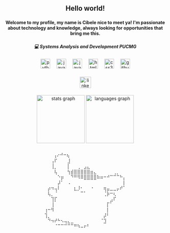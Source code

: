 <h2 align="center">Hello world!</h2>

###

<h4 align="center">Welcome to my profile, my name is Cibele nice to meet ya! I'm passionate about technology and knowledge, always looking for opportunities that bring me this.</h4>

###

<h5 align="center">💻 Systems Analysis and Development PUCMG<br>

###

<div align="center">
  <img src="https://cdn.jsdelivr.net/gh/devicons/devicon/icons/python/python-original.svg" height="30" alt="python logo"  />
  <img width="12" />
  <img src="https://cdn.jsdelivr.net/gh/devicons/devicon/icons/java/java-original.svg" height="30" alt="java logo"  />
  <img width="12" />
  <img src="https://cdn.jsdelivr.net/gh/devicons/devicon/icons/javascript/javascript-original.svg" height="30" alt="javascript logo"  />
  <img width="12" />
  <img src="https://cdn.jsdelivr.net/gh/devicons/devicon/icons/html5/html5-original.svg" height="30" alt="html5 logo"  />
  <img width="12" />
  <img src="https://cdn.jsdelivr.net/gh/devicons/devicon/icons/css3/css3-original.svg" height="30" alt="css3 logo"  />
  <img width="12" />
  <img src="https://cdn.jsdelivr.net/gh/devicons/devicon/icons/github/github-original.svg" height="30" alt="github logo"  />
</div>

###

<div align="center">
  <a href="https://www.linkedin.com/in/cibelelira/" target="_blank">
    <img src="https://img.shields.io/static/v1?message=LinkedIn&logo=linkedin&label=&color=0077B5&logoColor=white&labelColor=&style=for-the-badge" height="35" alt="linkedin logo"  />
  </a>
</div>

###

<div align="center">
  <img src="https://github-readme-stats.vercel.app/api?username=cibelelira&hide_title=false&hide_rank=false&show_icons=true&include_all_commits=true&count_private=true&disable_animations=false&theme=dracula&locale=en&hide_border=false" height="150" alt="stats graph"  />
  <img src="https://github-readme-stats.vercel.app/api/top-langs?username=cibelelira&locale=en&hide_title=false&layout=compact&card_width=320&langs_count=5&theme=dracula&hide_border=false" height="150" alt="languages graph"  />
</div>

###

<p align="center">‎‎‎‎‎‎‎‎ㅤ‎‎‎‎‎‎‎‎ㅤ‎‎‎‎‎‎‎‎⢠⠔⠚⠒⢦⠀⠀⠀⠀⠀⠀⠀⠀⠀⠀⠀⠀⠀⠀⠀⠀⠀<br>⠀⠀⢠⠏⠀⠀⠀⣸⠀⠀⠀⠀⠀⠀⠀⠀⠀⠀⠀⠀⠀⠀⠀⠀⠀<br>⠀⠀⢸⡀⠀⠀⠀⡇⠀⠀⢀⠀⣠⣄⠀⠀⠀⠀⠀⠀⠀⠀⠀⠀⠀<br>⠀⠀⠀⢧⠀⠀⠀⢳⣾⣿⣿⣿⣿⣿⣶⣄⠀⠀⠀⠀⠀⢀⡀⠀⠀<br>⠀⠀⠀⠀⠑⡶⠀⠀⠙⠛⠻⠿⣿⣿⣿⣿⠷⠶⠒⠚⠉⠉⠉⠓⡄<br>⠀⠀⠀⠀⡼⠁⠀⠠⠀⠀⠀⠀⠀⠀⠀⠀⠀⠀⠀⠀⠀⠀⠀⠀⡇<br>⠀⡴⠲⢤⠇⠀⠀⠀⠀⣆⡸⠂⠀⠀⠐⠀⠀⠀⢶⣤⣀⣀⡤⠞⠁<br>⠀⢧⡀⠈⠀⠀⠀⠀⠀⠀⠀⠉⠁⠀⠀⠀⠀⠀⢈⡷⠒⢆⠀⠀⠀<br>⠀⠀⢹⡏⠀⠀⠀⠀⠀⠀⠀⠀⠀⠀⠀⠀⠀⠀⠀⠀⣠⠏⠀⠀⠀<br>⠀⠀⢸⠀⠀⠀⠀⠀⠀⠀⠀⠀⠀⠀⠀⠀⠀⠀⠀⡏⠁⠀⠀⠀⠀<br>⢰⠒⠻⠀⠀⠀⠀⠀⠀⠀⠀⠀⠀⠀⠀⠀⠀⠀⠀⡇⠀⠀⠀⠀⠀<br>⢹⡀⠀⠀⠀⠀⠀⠀⠀⠀⠀⠀⠀⠀⠀⠀⠀⠀⡼⠃⠀⠀⠀⠀⠀<br>⠀⠙⠲⠞⠓⠢⢤⣄⣀⠀⠀⠀⠀⠀⠀⠀⠀⠈⣹⠀⠀⠀⠀⠀⠀<br>⠀⠀⠀⠀⠀⠀⠀⠀⠈⠉⠉⠉⠉⠉⠛⠳⠤⠖⠃⠀⠀⠀⠀⠀⠀⠀⠀⠀⠀⠀⠀⠀⠀⠀⠀</p>

###

